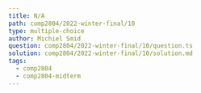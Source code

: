 ```yaml
---
title: N/A
path: comp2804/2022-winter-final/10
type: multiple-choice
author: Michiel Smid
question: comp2804/2022-winter-final/10/question.ts
solution: comp2804/2022-winter-final/10/solution.md
tags:
  - comp2804
  - comp2804-midterm
---
```


